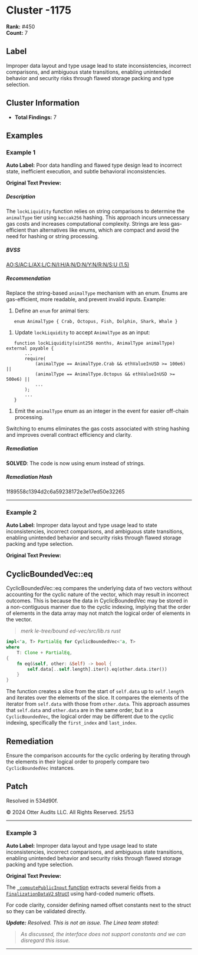 # Cluster -1175

**Rank:** #450  
**Count:** 7  

## Label
Improper data layout and type usage lead to state inconsistencies, incorrect comparisons, and ambiguous state transitions, enabling unintended behavior and security risks through flawed storage packing and type selection.

## Cluster Information
- **Total Findings:** 7

## Examples

### Example 1

**Auto Label:** Poor data handling and flawed type design lead to incorrect state, inefficient execution, and subtle behavioral inconsistencies.  

**Original Text Preview:**

##### Description

The `lockLiquidity` function relies on string comparisons to determine the `animalType` tier using `keccak256` hashing. This approach incurs unnecessary gas costs and increases computational complexity. Strings are less gas-efficient than alternatives like enums, which are compact and avoid the need for hashing or string processing.

##### BVSS

[AO:S/AC:L/AX:L/C:N/I:H/A:N/D:N/Y:N/R:N/S:U (1.5)](/bvss?q=AO:S/AC:L/AX:L/C:N/I:H/A:N/D:N/Y:N/R:N/S:U)

##### Recommendation

Replace the string-based `animalType` mechanism with an enum. Enums are gas-efficient, more readable, and prevent invalid inputs. Example:

1. Define an `enum` for animal tiers:

```
   enum AnimalType { Crab, Octopus, Fish, Dolphin, Shark, Whale }

```

1. Update `lockLiquidity` to accept `AnimalType` as an input:

```
   function lockLiquidity(uint256 months, AnimalType animalType) external payable {
       ...
       require(
           (animalType == AnimalType.Crab && ethValueInUSD >= 100e6) ||
           (animalType == AnimalType.Octopus && ethValueInUSD >= 500e6) ||
           ...
       );
       ...
   }

```

1. Emit the `animalType` enum as an integer in the event for easier off-chain processing.

Switching to enums eliminates the gas costs associated with string hashing and improves overall contract efficiency and clarity.

##### Remediation

**SOLVED**: The code is now using enum instead of strings.

##### Remediation Hash

1f89558c1394d2c6a59238172e3e17ed50e32265

---
### Example 2

**Auto Label:** Improper data layout and type usage lead to state inconsistencies, incorrect comparisons, and ambiguous state transitions, enabling unintended behavior and security risks through flawed storage packing and type selection.  

**Original Text Preview:**

## CyclicBoundedVec::eq

CyclicBoundedVec::eq compares the underlying data of two vectors without accounting for the cyclic nature of the vector, which may result in incorrect outcomes. This is because the data in CyclicBoundedVec may be stored in a non-contiguous manner due to the cyclic indexing, implying that the order of elements in the data array may not match the logical order of elements in the vector.

> _merk le-tree/bound ed-vec/src/lib.rs rust_

```rust
impl<'a, T> PartialEq for CyclicBoundedVec<'a, T>
where
    T: Clone + PartialEq,
{
    fn eq(&self, other: &Self) -> bool {
        self.data[..self.length].iter().eq(other.data.iter())
    }
}
```

The function creates a slice from the start of `self.data` up to `self.length` and iterates over the elements of the slice. It compares the elements of the iterator from `self.data` with those from `other.data`. This approach assumes that `self.data` and `other.data` are in the same order, but in a `CyclicBoundedVec`, the logical order may be different due to the cyclic indexing, specifically the `first_index` and `last_index`.

## Remediation

Ensure the comparison accounts for the cyclic ordering by iterating through the elements in their logical order to properly compare two `CyclicBoundedVec` instances.

## Patch

Resolved in 534d90f.

© 2024 Otter Audits LLC. All Rights Reserved. 25/53

---
### Example 3

**Auto Label:** Improper data layout and type usage lead to state inconsistencies, incorrect comparisons, and ambiguous state transitions, enabling unintended behavior and security risks through flawed storage packing and type selection.  

**Original Text Preview:**

The [`_computePublicInput` function](https://github.com/Consensys/zkevm-monorepo/blob/7f3614e59901402c804e72396afedb15263dcbe4/contracts/contracts/LineaRollup.sol#L666) extracts several fields from a [`FinalizationDataV2` struct](https://github.com/Consensys/zkevm-monorepo/blob/7f3614e59901402c804e72396afedb15263dcbe4/contracts/contracts/interfaces/l1/ILineaRollup.sol#L111) using hard-coded numeric offsets.


For code clarity, consider defining named offset constants next to the struct so they can be validated directly.


***Update:** Resolved. This is not an issue. The Linea team stated:*



> *As discussed, the interface does not support constants and we can disregard this issue.*

---
